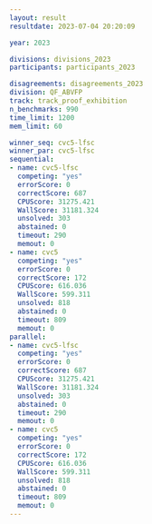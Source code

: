 ```yaml
---
layout: result
resultdate: 2023-07-04 20:20:09

year: 2023

divisions: divisions_2023
participants: participants_2023

disagreements: disagreements_2023
division: QF_ABVFP
track: track_proof_exhibition
n_benchmarks: 990
time_limit: 1200
mem_limit: 60

winner_seq: cvc5-lfsc
winner_par: cvc5-lfsc
sequential:
- name: cvc5-lfsc
  competing: "yes"
  errorScore: 0
  correctScore: 687
  CPUScore: 31275.421
  WallScore: 31181.324
  unsolved: 303
  abstained: 0
  timeout: 290
  memout: 0
- name: cvc5
  competing: "yes"
  errorScore: 0
  correctScore: 172
  CPUScore: 616.036
  WallScore: 599.311
  unsolved: 818
  abstained: 0
  timeout: 809
  memout: 0
parallel:
- name: cvc5-lfsc
  competing: "yes"
  errorScore: 0
  correctScore: 687
  CPUScore: 31275.421
  WallScore: 31181.324
  unsolved: 303
  abstained: 0
  timeout: 290
  memout: 0
- name: cvc5
  competing: "yes"
  errorScore: 0
  correctScore: 172
  CPUScore: 616.036
  WallScore: 599.311
  unsolved: 818
  abstained: 0
  timeout: 809
  memout: 0
---
```

